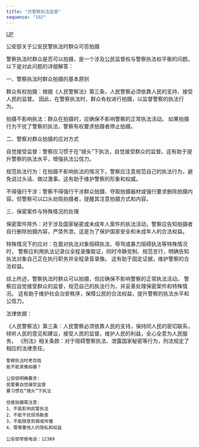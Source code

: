 ```yaml
---
title: "对警察执法监督"
sequence: "102"
---
```


[UP](/law/law-home.html)

公安部关于公安民警执法时群众可否拍摄

警察执法时群众是否可以拍摄，是一个涉及公民监督权与警察执法权平衡的问题。以下是对此问题的详细解答：

一、警察执法时群众拍摄的基本原则

群众有权拍摄：根据《人民警察法》第三条，人民警察必须依靠人民的支持，接受人民的监督。
因此，在警察执法时，群众有权进行拍摄，以监督警察的执法行为。

拍摄不影响执法：群众在拍摄时，应确保不影响警察的正常执法活动。
如果拍摄行为干扰了警察的执法，警察有权要求拍摄者停止拍摄。

二、警察对群众拍摄的应对方式

自觉接受监督：警察应习惯于在“镜头”下执法，自觉接受群众的监督。这有助于提升警察的执法水平，增强执法公信力。

规范执法行为：在拍摄不影响执法的情况下，警察应注意规范自己的执法行为，避免说过头话、做过激事。这有助于维护警察的形象和权威。

不得强行干涉：警察不得强行干涉群众拍摄、夺取拍摄器材或强行要求删除拍摄内容。但警察可以口头劝阻拍摄者，提醒其注意拍摄方式和内容。

三、保密案件与特殊情况的处理

保密案件除外：对于涉及国家秘密或未成年人案件的执法活动，警察应告知拍摄者自行删除拍摄内容，严禁外泄。这是为了保护国家安全和未成年人的合法权益。

特殊情况下的应对：在面对执法对象阻碍执法、辱骂或暴力阻碍执法等特殊情况时，
警察应利用执法记录仪全程录像取证，同时冷静克制、规范言行，明确告知执法对象自己正在执行职务并全程录音录像。
这有助于固定证据，维护警察的合法权益。

综上所述，警察执法时群众可以拍摄，但应确保不影响警察的正常执法活动。
警察应自觉接受群众的监督，规范自己的执法行为，并妥善处理保密案件和特殊情况。
这有助于维护社会治安秩序，保障公民的合法权益，提升警察的执法水平和公信力。

法律依据：

《人民警察法》第三条：人民警察必须依靠人民的支持，保持同人民的密切联系，倾听人民的意见和建议，接受人民的监督，维护人民的利益，全心全意为人民服务。
《刑法》相关条款：对于阻碍警察执法、泄露国家秘密等行为，刑法规定了相应的法律责任。

```text
警察执法时老百姓
能不能录像拍摄？

公安部明确要求:
民警要自觉接受监督
要习惯在“镜头”下执法

但是拍摄需注意:
1、不能影响民警执法
2、不能干扰现场勘查
3、不能随意剪辑或传播
4、需尊重他人的隐私和权益

公安部举报电话：12389
```
